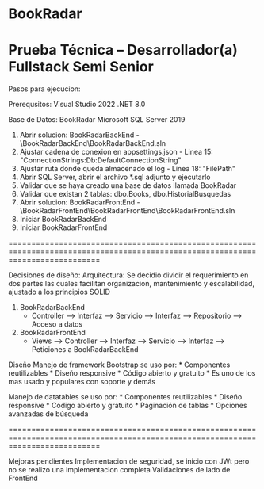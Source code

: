 # BookRadar
Prueba Técnica – Desarrollador(a) Fullstack Semi Senior
================================================================================================================================
Pasos para ejecucion:

Prerequsitos:
Visual Studio 2022
.NET 8.0

Base de Datos: BookRadar
Microsoft SQL Server 2019


1. Abrir solucion: BookRadarBackEnd - \BookRadarBackEnd\BookRadarBackEnd.sln
2. Ajustar cadena de conexion en appsettings.json - Linea 15: "ConnectionStrings:Db:DefaultConnectionString"
3. Ajustar ruta donde queda almacenado el log - Linea 18: "FilePath"
4. Abrir SQL Server, abrir el archivo *.sql adjunto y ejecutarlo
5. Validar que se haya creado una base de datos llamada BookRadar
6. Validar que existan 2 tablas: dbo.Books, dbo.HistorialBusquedas
7. Abrir solucion: BookRadarFrontEnd - \BookRadarFrontEnd\BookRadarFrontEnd\BookRadarFrontEnd.sln
8. Iniciar BookRadarBackEnd
9. Iniciar BookRadarFrontEnd

================================================================================================================================

Decisiones de diseño:
Arquitectura:
Se decidio dividir el requerimiento en dos partes las cuales facilitan organizacion, mantenimiento y escalabilidad, ajustado a los principios SOLID
1. BookRadarBackEnd
	* Controller --> Interfaz --> Servicio --> Interfaz --> Repositorio --> Acceso a datos
2. BookRadarFrontEnd
	* Views --> Controller --> Interfaz --> Servicio --> Interfaz --> Peticiones a BookRadarBackEnd

Diseño
Manejo de framework Bootstrap  se uso por:
	* Componentes reutilizables
	* Diseño responsive
	* Código abierto y gratuito
	* Es uno de los mas usado y populares con soporte y demás

Manejo de datatables se uso por:
	* Componentes reutilizables
	* Diseño responsive
	* Código abierto y gratuito
	* Paginación de tablas
	* Opciones avanzadas de búsqueda

================================================================================================================================

Mejoras pendientes
Implementacion de seguridad, se inicio con JWt pero no se realizo una implementacion completa
Validaciones de lado de FrontEnd
